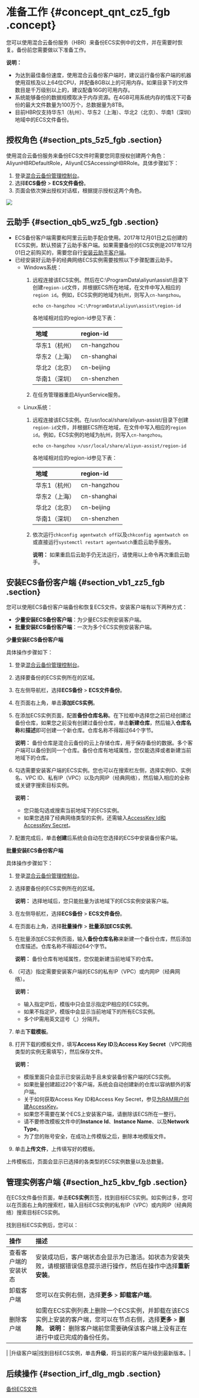 # 准备工作 {#concept_qnt_cz5_fgb .concept}

您可以使用混合云备份服务（HBR）来备份ECS实例中的文件，并在需要时恢复。备份前您需要做以下准备工作。

**说明：** 

-   为达到最佳备份速度，使用混合云备份客户端时，建议运行备份客户端的机器使用双核及以上64位CPU，并配备8GB以上的可用内存。如果目录下的文件数目是千万级别以上的，建议配备16G的可用内存。
-   系统能够备份的数据规模取决于内存资源。在4GB可用系统内存的情况下可备份的最大文件数量为100万个，总数据量为8TB。
-   目前HBR仅支持华东1（杭州）、华东2（上海）、华北2（北京）、华南1（深圳）地域中的ECS文件备份。

## 授权角色 {#section_pts_5z5_fgb .section}

使用混合云备份服务来备份ECS文件时需要您同意授权创建两个角色：AliyunHBRDefaultRole，AliyunECSAccessingHBRRole。具体步骤如下：

1.  登录[混合云备份管理控制台](https://hbr.console.aliyun.com)。
2.  选择**ECS备份** \> **ECS文件备份**。
3.  页面会依次弹出授权对话框，根据提示授权这两个角色。

![](http://static-aliyun-doc.oss-cn-hangzhou.aliyuncs.com/assets/img/82684/156466535437733_zh-CN.png)

## 云助手 {#section_qb5_wz5_fgb .section}

-   ECS备份客户端需要和阿里云云助手配合使用。2017年12月01日之后创建的ECS实例，默认预装了云助手客户端。如果需要备份的ECS实例是2017年12月01日之前购买的，需要您自行[安装云助手客户端](../../../../intl.zh-CN/运维与监控/云助手/配置云助手客户端.md)。
-   已经安装好云助手的经典网络ECS实例需要按照以下步骤配置云助手。
    -   Windows系统：
        1.  远程连接该ECS实例。然后在C:\\ProgramData\\aliyun\\assist\\目录下创建`region-id`文件，并根据ECS所在地域，在文件中写入相应的`region id`。例如，ECS实例的地域为杭州，则写入`cn-hangzhou`。

            ``` {#codeblock_5ry_xfx_xpr}
            echo cn-hangzhou >C:\ProgramData\aliyun\assist\region-id
            ```

            各地域相对应的region-id参见下表：

            |地域|region-id|
            |:-|:--------|
            |华东1（杭州）|cn-hangzhou|
            |华东2（上海）|cn-shanghai|
            |华北2（北京）|cn-beijing|
            |华南1（深圳）|cn-shenzhen|

        2.  在任务管理器重启AliyunService服务。
    -   Linux系统：
        1.  远程连接该ECS实例。在/usr/local/share/aliyun-assist/目录下创建`region-id`文件，并根据ECS所在地域，在文件中写入相应的`region id`。例如，ECS实例的地域为杭州，则写入`cn-hangzhou`。

            ``` {#codeblock_tec_648_m11}
            echo cn-hangzhou >/usr/local/share/aliyun-assist/region-id
            ```

            各地域相对应的region-id参见下表：

            |地域|region-id|
            |:-|:--------|
            |华东1（杭州）|cn-hangzhou|
            |华东2（上海）|cn-shanghai|
            |华北2（北京）|cn-beijing|
            |华南1（深圳）|cn-shenzhen|

        2.  依次运行`chkconfig agentwatch off`以及`chkconfig agentwatch on`或直接运行`systemctl restart agentwatch`重启云助手服务。

            **说明：** 如果重启后云助手仍无法运行，请使用以上命令再次重启云助手。


## 安装ECS备份客户端 {#section_vb1_zz5_fgb .section}

您可以使用ECS备份客户端备份和恢复ECS文件。安装客户端有以下两种方式：

-   **少量安装ECS备份客户端**：为少量ECS实例安装客户端。
-   **批量安装ECS备份客户端**：一次为多个ECS实例安装客户端。

 **少量安装ECS备份客户端** 

具体操作步骤如下：

1.  登录[混合云备份管理控制台](https://hbr.console.aliyun.com)。
2.  选择要备份的ECS实例所在的区域。
3.  在左侧导航栏，选择**ECS备份** \> **ECS文件备份**。
4.  在页面右上角，单击**添加ECS实例**。
5.  在添加ECS实例页面，配置**备份仓库名称**。在下拉框中选择您之前已经创建过备份仓库，如果您之前没有创建过备份仓库，单击**新建仓库**，然后输入**仓库名称**和**描述**即可创建一个新仓库。仓库名称不得超过64个字节。

    **说明：** 备份仓库是混合云备份的云上存储仓库，用于保存备份的数据。多个客户端可以备份到同一个仓库。备份仓库有地域属性，您仅能选择或者新建当前地域下的仓库。

6.  勾选需要安装客户端的ECS实例。您也可以在搜索栏左侧，选择实例ID、实例名、VPC ID、私有IP（VPC）以及内网IP（经典网络），然后输入相应的全称或关键字搜索目标实例。

    **说明：** 

    -   您只能勾选或搜索当前地域下的ECS实例。
    -   如果您选择了经典网络类型的实例，还需输入[AccessKey Id和AccessKey Secret](../../../../intl.zh-CN/常见问题/一般性问题/为RAM用户创建AccessKey.md)。
7.  配置完成后，单击**创建**后系统会自动在您选择的ECS中安装备份客户端。

 **批量安装ECS备份客户端** 

具体操作步骤如下：

1.  登录[混合云备份管理控制台](https://hbr.console.aliyun.com)。
2.  选择要备份的ECS实例所在的区域。

    **说明：** 选择地域后，您只能批量为该地域下的ECS实例安装客户端。

3.  在左侧导航栏，选择**ECS备份** \> **ECS文件备份**。
4.  在页面右上角，选择**批量操作** \> **批量添加ECS实例**。
5.  在批量添加ECS实例页面，输入**备份仓库名称**来新建一个备份仓库，然后添加仓库描述。仓库名称不得超过64个字节。

    **说明：** 备份仓库有地域属性，您仅能新建当前地域下的仓库。

6.  （可选）指定需要安装客户端的ECS的私有IP（VPC）或内网IP（经典网络）。

    **说明：** 

    -   输入指定IP后，模版中只会显示指定IP相应的ECS实例。
    -   如果不指定IP，模版中会显示当前地域下的所有ECS实例。
    -   多个IP需用英文逗号（,）分隔开。
7.  单击**下载模板**。
8.  打开下载的模板文件，填写**Access Key ID**及**Access Key Secret**（VPC网络类型的实例无需填写），然后保存文件。

    **说明：** 

    -   模版里面只会显示已安装云助手且未安装备份客户端的ECS实例。
    -   如果批量创建超过20个客户端，系统会自动创建新的仓库以容纳额外的客户端。
    -   关于如何获取Access Key ID和Access Key Secret，参见[为RAM用户创建AccessKey](../../../../intl.zh-CN/常见问题/一般性问题/为RAM用户创建AccessKey.md)。
    -   如果您不需要在某个ECS上安装客户端，请删除该ECS所在一整行。
    -   请不要修改模板文件中的**Instance Id**、**Instance Name**、以及**Network Type**。
    -   为了您的账号安全，在成功上传模版之后，删除本地模版文件。
9.  单击**上传文件**，上传填写好的模板。

上传模板后，页面会显示已选择的各类型的ECS实例数量以及总数量。

## 管理实例客户端 {#section_hz5_kbv_fgb .section}

在ECS文件备份页面，单击**ECS实例**页签，找到目标ECS实例。如实例过多，您可以在页面右上角的搜索栏，输入目标ECS实例的私有IP（VPC）或内网IP（经典网络）搜索目标ECS实例。

找到目标ECS实例后，您可以：

|操作|描述|
|:-|:-|
|查看客户端的安装状态|安装成功后，客户端状态会显示为已激活。如状态为安装失败，请根据错误信息提示进行操作，然后在操作中选择**重新安装**。|
|卸载客户端|您可以在实例右侧，选择**更多** \> **卸载客户端**。|
|删除客户端|如需在ECS实例列表上删除一个ECS实例，并卸载在该ECS实例上安装的客户端，您可以在节点右侧，选择**更多** \> **删除**。 **说明：** 删除客户端前您需要确保该客户端上没有正在进行中或已完成的备份任务。

 |
|升级客户端|找到目标ECS实例，单击**升级**，将当前的客户端升级到最新版本。|

## 后续操作 {#section_irf_dlg_mgb .section}

[备份ECS文件](intl.zh-CN/ECS备份教程/文件备份/备份ECS文件.md)

